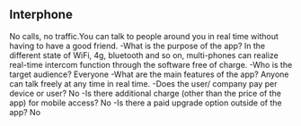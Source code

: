 ## Interphone
No calls, no traffic.You can talk to people around you in real time without having to have a good friend.
-What is the purpose of the app?
In the different state of WiFi, 4g, bluetooth and so on, multi-phones can realize real-time intercom function through the software free of charge.
-Who is the target audience?
Everyone
-What are the main features of the app?
Anyone can talk freely at any time in real time.
-Does the user/ company pay per device or user? 
No
-Is there additional charge (other than the price of the app) for mobile access? 
No
-Is there a paid upgrade option outside of the app?
No

